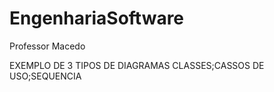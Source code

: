 # EngenhariaSoftware
Professor Macedo

EXEMPLO DE 3 TIPOS DE DIAGRAMAS
CLASSES;CASSOS DE USO;SEQUENCIA
